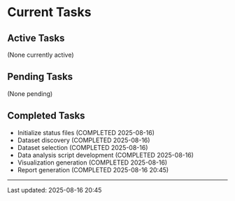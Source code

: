 # Current Tasks

## Active Tasks
(None currently active)

## Pending Tasks  
(None pending)

## Completed Tasks
- Initialize status files (COMPLETED 2025-08-16)
- Dataset discovery (COMPLETED 2025-08-16)
- Dataset selection (COMPLETED 2025-08-16) 
- Data analysis script development (COMPLETED 2025-08-16)
- Visualization generation (COMPLETED 2025-08-16)
- Report generation (COMPLETED 2025-08-16 20:45)

---
Last updated: 2025-08-16 20:45